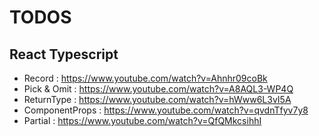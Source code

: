 # TODOS

## React Typescript

- Record : https://www.youtube.com/watch?v=Ahnhr09coBk
- Pick & Omit : https://www.youtube.com/watch?v=A8AQL3-WP4Q
- ReturnType : https://www.youtube.com/watch?v=hWww6L3vI5A
- ComponentProps : https://www.youtube.com/watch?v=qvdnTfyv7y8
- Partial : https://www.youtube.com/watch?v=QfQMkcsihhI

